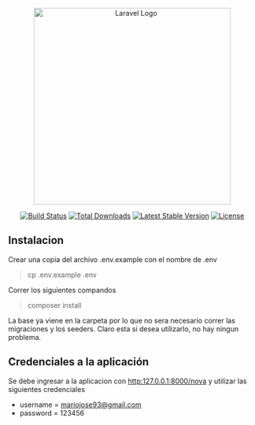 <p align="center"><a href="https://laravel.com" target="_blank"><img src="https://raw.githubusercontent.com/laravel/art/master/logo-lockup/5%20SVG/2%20CMYK/1%20Full%20Color/laravel-logolockup-cmyk-red.svg" width="400" alt="Laravel Logo"></a></p>

<p align="center">
<a href="https://github.com/laravel/framework/actions"><img src="https://github.com/laravel/framework/workflows/tests/badge.svg" alt="Build Status"></a>
<a href="https://packagist.org/packages/laravel/framework"><img src="https://img.shields.io/packagist/dt/laravel/framework" alt="Total Downloads"></a>
<a href="https://packagist.org/packages/laravel/framework"><img src="https://img.shields.io/packagist/v/laravel/framework" alt="Latest Stable Version"></a>
<a href="https://packagist.org/packages/laravel/framework"><img src="https://img.shields.io/packagist/l/laravel/framework" alt="License"></a>
</p>

## Instalacion

Crear una copia del archivo .env.example con el nombre de .env
> cp .env.example .env



Correr los siguientes compandos
> composer install

La base ya viene en la carpeta por lo que no sera necesario correr las migraciones y los seeders. Claro esta si desea utilizarlo, no hay ningun problema.


## Credenciales a la aplicación

Se debe ingresar a la aplicacion con <a href="http:127.0.0.1:8000/nova">http:127.0.0.1:8000/nova</a> y utilizar las siguientes credenciales

* username = mariojose93@gmail.com
* password = 123456
